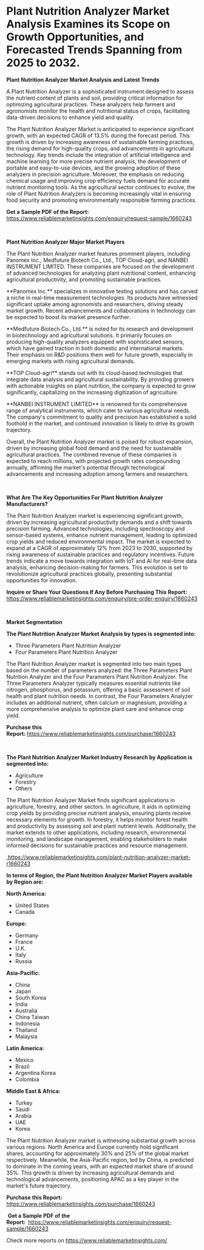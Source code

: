 <p><h1>Plant Nutrition Analyzer Market Analysis Examines its Scope on Growth Opportunities, and Forecasted Trends Spanning from 2025 to 2032.</h1></p><p><strong>Plant Nutrition Analyzer Market Analysis and Latest Trends</strong></p>
<p><p>A Plant Nutrition Analyzer is a sophisticated instrument designed to assess the nutrient content of plants and soil, providing critical information for optimizing agricultural practices. These analyzers help farmers and agronomists monitor the health and nutritional status of crops, facilitating data-driven decisions to enhance yield and quality. </p><p>The Plant Nutrition Analyzer Market is anticipated to experience significant growth, with an expected CAGR of 13.5% during the forecast period. This growth is driven by increasing awareness of sustainable farming practices, the rising demand for high-quality crops, and advancements in agricultural technology. Key trends include the integration of artificial intelligence and machine learning for more precise nutrient analysis, the development of portable and easy-to-use devices, and the growing adoption of these analyzers in precision agriculture. Moreover, the emphasis on reducing chemical usage and improving crop efficiency fuels demand for accurate nutrient monitoring tools. As the agricultural sector continues to evolve, the role of Plant Nutrition Analyzers is becoming increasingly vital in ensuring food security and promoting environmentally responsible farming practices.</p></p>
<p><strong>Get a Sample PDF of the Report:&nbsp;</strong> <a href="https://www.reliablemarketinsights.com/enquiry/request-sample/1660243?utm_campaign=3047&utm_medium=2&utm_source=Github&utm_content=ia&utm_term=10042025&utm_id=plant-nutrition-analyzer">https://www.reliablemarketinsights.com/enquiry/request-sample/1660243</a></p>
<p>&nbsp;</p>
<p><strong>Plant Nutrition Analyzer Major Market Players</strong></p>
<p><p>The Plant Nutrition Analyzer market features prominent players, including Panomex Inc., Medfuture Biotech Co., Ltd., TOP Cloud-agri, and NANBEI INSTRUMENT LIMITED. These companies are focused on the development of advanced technologies for analyzing plant nutritional content, enhancing agricultural productivity, and promoting sustainable practices.</p><p>**Panomex Inc.** specializes in innovative testing solutions and has carved a niche in real-time measurement technologies. Its products have witnessed significant uptake among agronomists and researchers, driving steady market growth. Recent advancements and collaborations in technology can be expected to boost its market presence further.</p><p>**Medfuture Biotech Co., Ltd.** is noted for its research and development in biotechnology and agricultural solutions. It primarily focuses on producing high-quality analyzers equipped with sophisticated sensors, which have gained traction in both domestic and international markets. Their emphasis on R&D positions them well for future growth, especially in emerging markets with rising agricultural demands.</p><p>**TOP Cloud-agri** stands out with its cloud-based technologies that integrate data analysis and agricultural sustainability. By providing growers with actionable insights on plant nutrition, the company is expected to grow significantly, capitalizing on the increasing digitization of agriculture.</p><p>**NANBEI INSTRUMENT LIMITED** is renowned for its comprehensive range of analytical instruments, which cater to various agricultural needs. The company's commitment to quality and precision has established a solid foothold in the market, and continued innovation is likely to drive its growth trajectory.</p><p>Overall, the Plant Nutrition Analyzer market is poised for robust expansion, driven by increasing global food demand and the need for sustainable agricultural practices. The combined revenue of these companies is expected to reach millions, with projected growth rates compounding annually, affirming the market's potential through technological advancements and increasing adoption among farmers and researchers.</p></p>
<p>&nbsp;</p>
<p><strong>What Are The Key Opportunities For Plant Nutrition Analyzer Manufacturers?</strong></p>
<p><p>The Plant Nutrition Analyzer market is experiencing significant growth, driven by increasing agricultural productivity demands and a shift towards precision farming. Advanced technologies, including spectroscopy and sensor-based systems, enhance nutrient management, leading to optimized crop yields and reduced environmental impact. The market is expected to expand at a CAGR of approximately 12% from 2023 to 2030, supported by rising awareness of sustainable practices and regulatory incentives. Future trends indicate a move towards integration with IoT and AI for real-time data analysis, enhancing decision-making for farmers. This evolution is set to revolutionize agricultural practices globally, presenting substantial opportunities for innovation.</p></p>
<p><strong>Inquire or Share Your Questions If Any Before Purchasing This Report:</strong> <a href="https://www.reliablemarketinsights.com/enquiry/pre-order-enquiry/1660243?utm_campaign=3047&utm_medium=2&utm_source=Github&utm_content=ia&utm_term=10042025&utm_id=plant-nutrition-analyzer">https://www.reliablemarketinsights.com/enquiry/pre-order-enquiry/1660243</a></p>
<p>&nbsp;</p>
<p><strong>Market Segmentation</strong></p>
<p><strong>The Plant Nutrition Analyzer Market Analysis by types is segmented into:</strong></p>
<p><ul><li>Three Parameters Plant Nutrition Analyzer</li><li>Four Parameters Plant Nutrition Analyzer</li></ul></p>
<p><p>The Plant Nutrition Analyzer market is segmented into two main types based on the number of parameters analyzed: the Three Parameters Plant Nutrition Analyzer and the Four Parameters Plant Nutrition Analyzer. The Three Parameters Analyzer typically measures essential nutrients like nitrogen, phosphorus, and potassium, offering a basic assessment of soil health and plant nutrition needs. In contrast, the Four Parameters Analyzer includes an additional nutrient, often calcium or magnesium, providing a more comprehensive analysis to optimize plant care and enhance crop yield.</p></p>
<p><strong>Purchase this Report:&nbsp;</strong><a href="https://www.reliablemarketinsights.com/purchase/1660243?utm_campaign=3047&utm_medium=2&utm_source=Github&utm_content=ia&utm_term=10042025&utm_id=plant-nutrition-analyzer">https://www.reliablemarketinsights.com/purchase/1660243</a></p>
<p>&nbsp;</p>
<p><strong>The Plant Nutrition Analyzer Market Industry Research by Application is segmented into:</strong></p>
<p><ul><li>Agriculture</li><li>Forestry</li><li>Others</li></ul></p>
<p><p>The Plant Nutrition Analyzer Market finds significant applications in agriculture, forestry, and other sectors. In agriculture, it aids in optimizing crop yields by providing precise nutrient analysis, ensuring plants receive necessary elements for growth. In forestry, it helps monitor forest health and productivity by assessing soil and plant nutrient levels. Additionally, the market extends to other applications, including research, environmental monitoring, and landscape management, enabling stakeholders to make informed decisions for sustainable practices and resource management.</p></p>
<p><a href="https://www.reliablemarketinsights.com/plant-nutrition-analyzer-market-r1660243?utm_campaign=3047&utm_medium=2&utm_source=Github&utm_content=ia&utm_term=10042025&utm_id=plant-nutrition-analyzer">&nbsp;https://www.reliablemarketinsights.com/plant-nutrition-analyzer-market-r1660243</a></p>
<p><strong>In terms of Region, the Plant Nutrition Analyzer Market Players available by Region are:</strong></p>
<p>
    <p> <strong> North America: </strong>
        <ul>
            <li>United States</li>
            <li>Canada</li>
        </ul>
        </p> 
    <p> <strong> Europe: </strong>
        <ul>
            <li>Germany</li>
            <li>France</li>
            <li>U.K.</li>
            <li>Italy</li>
            <li>Russia</li>
        </ul>
        </p> 
    <p> <strong> Asia-Pacific: </strong>
        <ul>
            <li>China</li>
            <li>Japan</li>
            <li>South Korea</li>
            <li>India</li>
            <li>Australia</li>
            <li>China Taiwan</li>
            <li>Indonesia</li>
            <li>Thailand</li>
            <li>Malaysia</li>
        </ul>
        </p> 
    <p> <strong> Latin America: </strong>
        <ul>
            <li>Mexico</li>
            <li>Brazil</li>
            <li>Argentina Korea</li>
            <li>Colombia</li>
        </ul>
        </p> 
    <p> <strong> Middle East & Africa: </strong>
        <ul>
            <li>Turkey</li>
            <li>Saudi</li>
            <li>Arabia</li>
            <li>UAE</li>
            <li>Korea</li>
        </ul>
    </p>
    </p>
<p><p>The Plant Nutrition Analyzer market is witnessing substantial growth across various regions. North America and Europe currently hold significant shares, accounting for approximately 30% and 25% of the global market respectively. Meanwhile, the Asia-Pacific region, led by China, is predicted to dominate in the coming years, with an expected market share of around 35%. This growth is driven by increasing agricultural demands and technological advancements, positioning APAC as a key player in the market's future trajectory.</p></p>
<p><strong>Purchase this Report: </strong><a href="https://www.reliablemarketinsights.com/purchase/1660243?utm_campaign=3047&utm_medium=2&utm_source=Github&utm_content=ia&utm_term=10042025&utm_id=plant-nutrition-analyzer">https://www.reliablemarketinsights.com/purchase/1660243</a></p>
<p>&nbsp;<strong>Get a Sample PDF of the Report:&nbsp;&nbsp;</strong><a href="https://www.reliablemarketinsights.com/enquiry/request-sample/1660243?utm_campaign=3047&utm_medium=2&utm_source=Github&utm_content=ia&utm_term=10042025&utm_id=plant-nutrition-analyzer">https://www.reliablemarketinsights.com/enquiry/request-sample/1660243</a></p>
<p><strong></strong></p>
<p>Check more reports on <a href="https://www.reliablemarketinsights.com/?utm_campaign=3047&utm_medium=2&utm_source=Github&utm_content=ia&utm_term=10042025&utm_id=plant-nutrition-analyzer">https://www.reliablemarketinsights.com/</a></p>